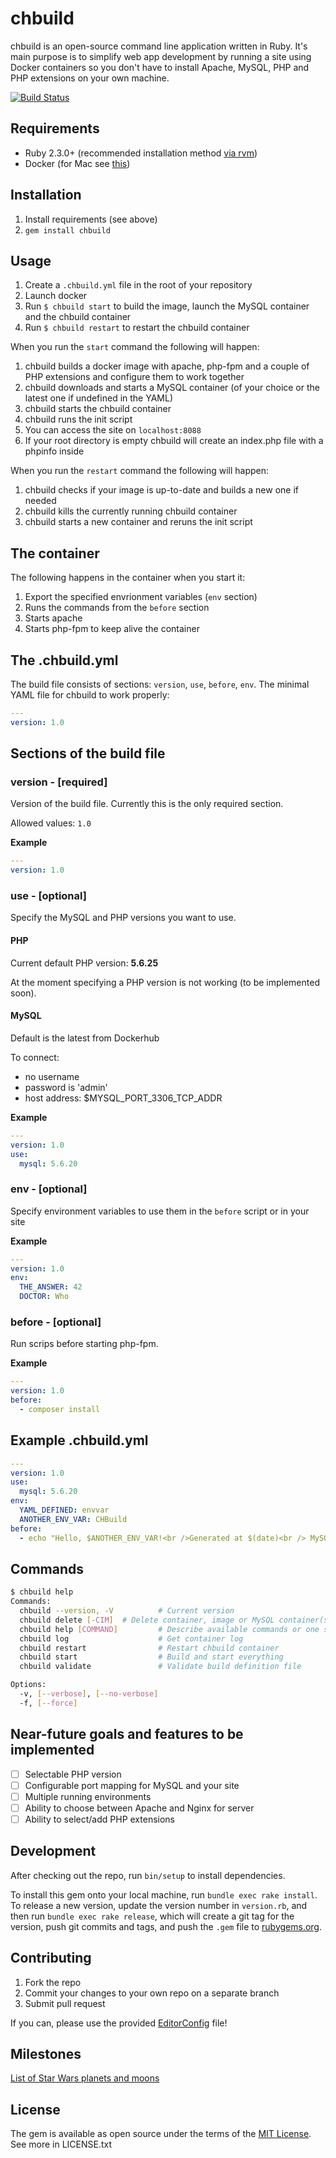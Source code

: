 # chbuild
chbuild is an open-source command line application written in Ruby. It's main purpose is to simplify web app development by running a site using Docker containers so you don't have to install Apache, MySQL, PHP and PHP extensions on your own machine.

[![Build Status](https://travis-ci.org/Cheppers/chbuild.svg?branch=master)](https://travis-ci.org/Cheppers/chbuild)

## Requirements
* Ruby 2.3.0+ (recommended installation method [via rvm](https://rvm.io/rvm/install))
* Docker (for Mac see [this](https://docs.docker.com/engine/installation/mac/#/docker-for-mac))

## Installation
1. Install requirements (see above)
2. `gem install chbuild`

## Usage
1. Create a `.chbuild.yml` file in the root of your repository
2. Launch docker
3. Run `$ chbuild start` to build the image, launch the MySQL container and the chbuild container
4. Run `$ chbuild restart` to restart the chbuild container

When you run the `start` command the following will happen:

1. chbuild builds a docker image with apache, php-fpm and a couple of PHP extensions and configure them to work together
2. chbuild downloads and starts a MySQL container (of your choice or the latest one if undefined in the YAML)
3. chbuild starts the chbuild container
4. chbuild runs the init script
5. You can access the site on `localhost:8088`
6. If your root directory is empty chbuild will create an index.php file with a phpinfo inside

When you run the `restart` command the following will happen:

1. chbuild checks if your image is up-to-date and builds a new one if needed
2. chbuild kills the currently running chbuild container
3. chbuild starts a new container and reruns the init script 

## The container
The following happens in the container when you start it:

1. Export the specified envrionment variables (`env` section)
2. Runs the commands from the `before` section
3. Starts apache
4. Starts php-fpm to keep alive the container

## The .chbuild.yml
The build file consists of sections: `version`, `use`, `before`, `env`.
The minimal YAML file for chbuild to work properly:
```yaml
---
version: 1.0
```

## Sections of the build file
### version - [required]
Version of the build file. Currently this is the only required section. 

Allowed values: `1.0`

**Example**
```yaml
---
version: 1.0
```

### use - [optional]
Specify the MySQL and PHP versions you want to use.

#### PHP
Current default PHP version: **5.6.25**

At the moment specifying a PHP version is not working (to be implemented soon).

#### MySQL 
Default is the latest from Dockerhub

To connect:

* no username
* password is 'admin'
* host address: $MYSQL_PORT_3306_TCP_ADDR

**Example**
```yaml
---
version: 1.0
use:
  mysql: 5.6.20
```

### env - [optional]
Specify environment variables to use them in the `before` script or in your site

**Example**
```yaml
---
version: 1.0
env:
  THE_ANSWER: 42
  DOCTOR: Who
```

### before - [optional]
Run scrips before starting php-fpm.

**Example**
```yaml
---
version: 1.0
before:
  - composer install
```

## Example .chbuild.yml
```yaml
---
version: 1.0
use:
  mysql: 5.6.20
env:
  YAML_DEFINED: envvar
  ANOTHER_ENV_VAR: CHBuild
before:
  - echo "Hello, $ANOTHER_ENV_VAR!<br />Generated at $(date)<br /> MySQL version $MYSQL_ENV_MYSQL_VERSION" > /www/index.php
```

## Commands
```bash
$ chbuild help
Commands:
  chbuild --version, -V          # Current version
  chbuild delete [-CIM]  # Delete container, image or MySQL container(s)
  chbuild help [COMMAND]         # Describe available commands or one specific command
  chbuild log                    # Get container log
  chbuild restart                # Restart chbuild container
  chbuild start                  # Build and start everything
  chbuild validate               # Validate build definition file

Options:
  -v, [--verbose], [--no-verbose]
  -f, [--force]
```

## Near-future goals and features to be implemented
- [ ] Selectable PHP version
- [ ] Configurable port mapping for MySQL and your site
- [ ] Multiple running environments
- [ ] Ability to choose between Apache and Nginx for server
- [ ] Ability to select/add PHP extensions

## Development
After checking out the repo, run `bin/setup` to install dependencies.

To install this gem onto your local machine, run `bundle exec rake install`. To release a new version, update the version number in `version.rb`, and then run `bundle exec rake release`, which will create a git tag for the version, push git commits and tags, and push the `.gem` file to [rubygems.org](https://rubygems.org).

## Contributing
1. Fork the repo
2. Commit your changes to your own repo on a separate branch
3. Submit pull request

If you can, please use the provided [EditorConfig](http://editorconfig.org/) file!

## Milestones
[List of Star Wars planets and moons](https://en.wikipedia.org/wiki/List_of_Star_Wars_planets_and_moons)

## License
The gem is available as open source under the terms of the [MIT License](https://opensource.org/licenses/MIT). See more in LICENSE.txt
